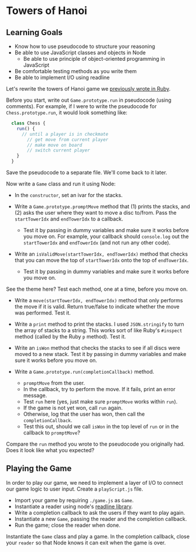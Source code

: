 # Towers of Hanoi

## Learning Goals

+ Know how to use pseudocode to structure your reasoning
+ Be able to use JavaScript classes and objects in Node
  + Be able to use principle of object-oriented programming in JavaScript
+ Be comfortable testing methods as you write them
+ Be able to implement I/O using readline

Let's rewrite the towers of Hanoi game we [previously wrote in Ruby][ruby-hanoi].

Before you start, write out `Game.prototype.run` in pseudocode (using comments).
For example, if I were to write the pseudocode for `Chess.prototype.run`, it would
look something like:

```javascript
  class Chess {
    run() {
      // until a player is in checkmate
        // get move from current player
        // make move on board
        // switch current player
    }
  }
```

Save the pseudocode to a separate file.  We'll come back to it later.

Now write a `Game` class and run it using Node:

* In the `constructor`, set an ivar for the stacks.

* Write a `Game.prototype.promptMove` method that (1) prints the stacks,
  and (2) asks the user where they want to move a disc to/from. Pass
  the `startTowerIdx` and `endTowerIdx` to a callback.
    * Test it by passing in dummy variables and make sure it works
    before you move on.  For example, your callback should `console.log`
    out the `startTowerIdx` and `endTowerIdx` (and not run any other code).

* Write an `isValidMove(startTowerIdx, endTowerIdx)` method that
  checks that you can move the top of `startTowerIdx` onto the top of
  `endTowerIdx`.
  * Test it by passing in dummy variables and make sure it works before you move on.

See the theme here?  Test each method, one at a time, before you move on.

* Write a `move(startTowerIdx, endTowerIdx)` method that only performs
  the move if it is valid. Return true/false to indicate whether the
  move was performed.  Test it.

* Write a `print` method to print the stacks. I used `JSON.stringify`
  to turn the array of stacks to a string. This works sort of like
  Ruby's `#inspect` method (called by the Ruby `p` method). Test it.

* Write an `isWon` method that checks the stacks to see if all discs
  were moved to a new stack.  Test it by passing in dummy variables
  and make sure it works before you move on.

* Write a `Game.prototype.run(completionCallback)` method.
    * `promptMove` from the user.
    * In the callback, try to perform the move. If it fails, print an
      error message.
    * Test `run` here (yes, just make sure `promptMove` works within `run`).
    * If the game is not yet won, call `run` again.
    * Otherwise, log that the user has won, then call the
      `completionCallback`.
    * Test this out, should we call `isWon` in the top level of `run` or in the callback to `promptMove`?

Compare the `run` method you wrote to the pseudocode you originally had. Does it look like what you expected?

## Playing the Game

In order to play our game, we need to implement a layer of I/O to connect our
game logic to user input. Create a `playScript.js` file.
  * Import your game by requiring `./game.js` as `Game`.
  * Instantiate a reader using node's [readline library][node-io].
  * Write a completion callback to ask the users if they want to play again.
  * Instantiate a new `Game`, passing the reader and the completion callback.
  * Run the game; close the reader when done.

Instantiate the `Game` class and play a game. In the completion
callback, close your `reader` so that Node knows it can exit when the
game is over.

[ruby-hanoi]: ./ruby_hanoi.md
[node-io]: ../../readings/intro-to-callbacks.md
